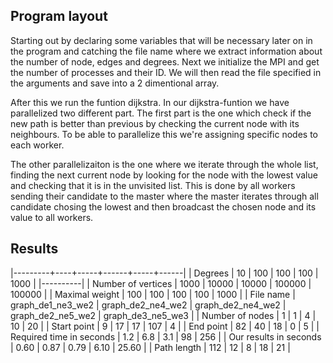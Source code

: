 <h2> Program layout </h2>

Starting out by declaring some variables that will be necessary later on in the program and catching the file name where we
extract information about the number of node, edges and degrees. Next we initialize the MPI and get the number of processes
and their ID. We will then read the file specified in the arguments and save into a 2 dimentional array.

After this we run the funtion dijkstra. In our dijkstra-funtion we have parallelized two different part. The first part is
the one which check if the new path is better than previous by checking the current node with its neighbours. To be able to
parallelize this we're assigning specific nodes to each worker.

The other parallelizaiton is the one where we iterate through the whole list, finding the next current node by looking for
the node with the lowest value and checking that it is in the unvisited list. This is done by all workers sending their
candidate to the master where the master iterates through all candidate chosing the lowest and then broadcast the chosen node
and its value to all workers. 


<h2> Results </h2>

|---------+----+-----+------+-----+------|
| Degrees | 10 | 100 |	100 | 100 | 1000 |
|----------|
| Number of vertices |	1000 | 10000 | 10000 | 100000 | 100000 |
| Maximal weight | 100 | 100 |	100 | 100 | 1000 |
| File name | graph_de1_ne3_we2 | graph_de2_ne4_we2 | graph_de2_ne4_we2 | graph_de2_ne5_we2 | graph_de3_ne5_we3 |
| Number of nodes  | 1 | 1 | 4 | 10 | 20 |
| Start point |	9 | 17 | 17 | 107 | 4 |
| End point | 82 | 40 |	18 | 0 | 5 |
| Required time in seconds | 1.2 | 6.8 | 3.1 | 98 | 256 |
| Our results in seconds | 0.60 | 0.87 | 0.79 | 6.10 | 25.60 |
| Path length | 112 | 12 | 8 | 18  | 21 |


